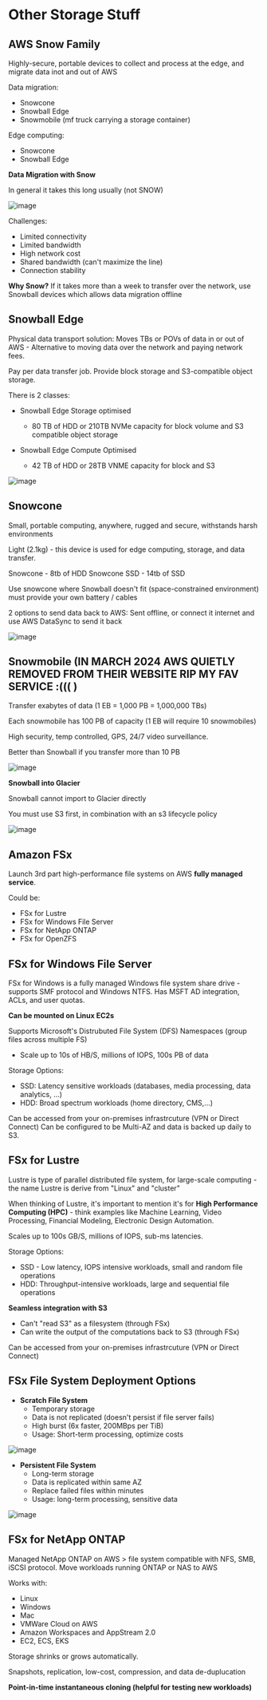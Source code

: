 # Other Storage Stuff

## AWS Snow Family

Highly-secure, portable devices to collect and process at the edge, and migrate data inot and out of AWS

Data migration:
- Snowcone
- Snowball Edge
- Snowmobile (mf truck carrying a storage container)

Edge computing:
- Snowcone
- Snowball Edge

**Data Migration with Snow**

In general it takes this long usually (not SNOW)

![image](https://github.com/UpheldSmile/Virtual-Network/assets/49825639/f8bcc8a6-8c54-4e98-a0cc-9f798d965aba)

Challenges:
- Limited connectivity
- Limited bandwidth
- High network cost
- Shared bandwidth (can't maximize the line)
- Connection stability

**Why Snow?** If it takes more than a week to transfer over the network, use Snowball devices which allows data migration offline

## Snowball Edge

Physical data transport solution: Moves TBs or POVs of data in or out of AWS - Alternative to moving data over the network and paying network fees.

Pay per data transfer job. Provide block storage and S3-compatible object storage.

There is 2 classes:
- Snowball Edge Storage optimised
  - 80 TB of HDD or 210TB NVMe capacity for block volume and S3 compatible object storage

- Snowball Edge Compute Optimised
  - 42 TB of HDD or 28TB VNME capacity for block and S3
 
![image](https://github.com/UpheldSmile/Virtual-Network/assets/49825639/de6d7c14-60b9-4839-83f8-7ff95361e045)

## Snowcone 

Small, portable computing, anywhere, rugged and secure, withstands harsh environments

Light (2.1kg) - this device is used for edge computing, storage, and data transfer. 

Snowcone - 8tb of HDD 
Snowcone SSD - 14tb of SSD

Use snowcone where Snowball doesn't fit (space-constrained environment) must provide your own battery / cables

2 options to send data back to AWS: Sent offline, or connect it internet and use AWS DataSync to send it back

![image](https://github.com/UpheldSmile/Virtual-Network/assets/49825639/603f1ff0-7538-492f-9441-9f75d50371fd)

## Snowmobile (IN MARCH 2024 AWS QUIETLY REMOVED FROM THEIR WEBSITE RIP MY FAV SERVICE :((( )

Transfer exabytes of data (1 EB = 1,000 PB = 1,000,000 TBs)

Each snowmobile has 100 PB of capacity (1 EB will require 10 snowmobiles)

High security, temp controlled, GPS, 24/7 video surveillance.

Better than Snowball if you transfer more than 10 PB

![image](https://github.com/UpheldSmile/Virtual-Network/assets/49825639/6f45a3d8-2143-49e1-b64b-c8bb5bbb3479)


**Snowball into Glacier**

Snowball cannot import to Glacier directly

You must use S3 first, in combination with an s3 lifecycle policy

![image](https://github.com/UpheldSmile/Virtual-Network/assets/49825639/0225c1c5-74d9-42e6-946d-24eea8571d8b)

## Amazon FSx

Launch 3rd part high-performance file systems on AWS **fully managed service**.

Could be:
- FSx for Lustre
- FSx for Windows File Server
- FSx for NetApp ONTAP
- FSx for OpenZFS

## FSx for Windows File Server

FSx for Windows is a fully managed Windows file system share drive - supports SMF protocol and Windows NTFS. Has MSFT AD integration, ACLs, and user quotas.

**Can be mounted on Linux EC2s**

Supports Microsoft's Distrubuted File System (DFS) Namespaces (group files across multiple FS)

- Scale up to 10s of HB/S, millions of IOPS, 100s PB of data

Storage Options:
- SSD: Latency sensitive workloads (databases, media processing, data analytics, ...)
- HDD: Broad spectrum workloads (home directory, CMS,...)

Can be accessed from your on-premises infrastrcuture (VPN or Direct Connect)
Can be configured to be Multi-AZ and data is backed up daily to S3.

## FSx for Lustre
Lustre is type of parallel distributed file system, for large-scale computing - the name Lustre is derive from "Linux" and "cluster"

When thinking of Lustre, it's important to mention it's for **High Performance Computing (HPC)** - think examples like Machine Learning, Video Processing, Financial Modeling, Electronic Design Automation. 

Scales up to 100s GB/S, millions of IOPS, sub-ms latencies.

Storage Options:
- SSD - Low latency, IOPS intensive workloads, small and random file operations
- HDD: Throughput-intensive workloads, large and sequential file operations

**Seamless integration with S3**
- Can't "read S3" as a filesystem (through FSx)
- Can write the output of the computations back to S3 (through FSx)

Can be accessed from your on-premises infrastrcuture (VPN or Direct Connect)

## FSx File System Deployment Options

- **Scratch File System**
  - Temporary storage
  - Data is not replicated (doesn't persist if file server fails)
  - High burst (6x faster, 200MBps per TiB)
  - Usage: Short-term processing, optimize costs

![image](https://github.com/UpheldSmile/Virtual-Network/assets/49825639/ca521ac8-d144-4845-b63f-f286884b1c9a)


- **Persistent File System**
  - Long-term storage
  - Data is replicated within same AZ
  - Replace failed files within minutes
  - Usage: long-term processing, sensitive data

![image](https://github.com/UpheldSmile/Virtual-Network/assets/49825639/2d41669e-f950-4076-b737-13130e075dde)

## FSx for NetApp ONTAP

Managed NetApp ONTAP on AWS > file system compatible with NFS, SMB, iSCSI protocol. Move workloads running ONTAP or NAS to AWS

Works with:
- Linux
- Windows
- Mac
- VMWare Cloud on AWS
- Amazon Workspaces and AppStream 2.0
- EC2, ECS, EKS

Storage shrinks or grows automatically.

Snapshots, replication, low-cost, compression, and data de-duplucation

**Point-in-time instantaneous cloning (helpful for testing new workloads)**

